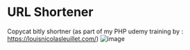 # URL Shortener
Copycat bitly shortner (as part of my PHP udemy training by : https://louisnicolasleuillet.com/)
![image](https://user-images.githubusercontent.com/66751973/115876103-3479de00-a446-11eb-86d7-37cc8393fc4c.png)
